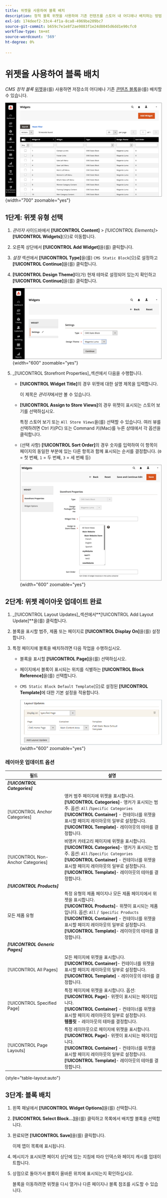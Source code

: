 ```yaml
---
title: 위젯을 사용하여 블록 배치
description: 정적 블록 위젯을 사용하여 기존 컨텐츠를 스토어 내 어디에나 배치하는 방법에 대해 알아봅니다.
exl-id: 174deef2-33c4-4f1a-8ca8-4969be209bc7
source-git-commit: b659c7e1e8f2ae9883f1e24d8045d6dd1e90cfc0
workflow-type: tm+mt
source-wordcount: '569'
ht-degree: 0%

---
```


# 위젯을 사용하여 블록 배치

_CMS 정적 블록_ [위젯](widgets.md)을(를) 사용하면 저장소의 어디에나 기존 [콘텐츠 블록](blocks.md)을(를) 배치할 수 있습니다.

![위젯](./assets/widgets.png){width="700" zoomable="yes"}

## 1단계: 위젯 유형 선택

1. _관리자_ 사이드바에서 **[!UICONTROL Content]** > _[!UICONTROL Elements]_>**[!UICONTROL Widgets]**(으)로 이동합니다.

1. 오른쪽 상단에서 **[!UICONTROL Add Widget]**&#x200B;을(를) 클릭합니다.

1. _설정_ 섹션에서 **[!UICONTROL Type]**&#x200B;을(를) `CMS Static Block`(으)로 설정하고 **[!UICONTROL Continue]**&#x200B;을(를) 클릭합니다.

1. **[!UICONTROL Design Theme]**&#x200B;이(가) 현재 테마로 설정되어 있는지 확인하고 **[!UICONTROL Continue]**&#x200B;을(를) 클릭합니다.

   ![위젯 설정](./assets/widget-settings.png){width="600" zoomable="yes"}

1. _[!UICONTROL Storefront Properties]_섹션에서 다음을 수행합니다.

   - **[!UICONTROL Widget Title]**&#x200B;의 경우 위젯에 대한 설명 제목을 입력합니다.

     이 제목은 _관리자_&#x200B;에서만 볼 수 있습니다.

   - **[!UICONTROL Assign to Store Views]**&#x200B;의 경우 위젯이 표시되는 스토어 보기를 선택하십시오.

     특정 스토어 보기 또는 `All Store Views`을(를) 선택할 수 있습니다. 여러 뷰를 선택하려면 Ctrl 키(PC) 또는 Command 키(Mac)를 누른 상태에서 각 옵션을 클릭합니다.

   - (선택 사항) **[!UICONTROL Sort Order]**&#x200B;의 경우 숫자를 입력하여 이 항목이 페이지의 동일한 부분에 있는 다른 항목과 함께 표시되는 순서를 결정합니다. (`0` = 첫 번째, `1` = 두 번째, `3` = 세 번째 등)

     ![Storefront 속성](./assets/widget-storefront-properties.png){width="600" zoomable="yes"}

## 2단계: 위젯 레이아웃 업데이트 완료

1. _[!UICONTROL Layout Updates]_섹션에서&#x200B;**[!UICONTROL Add Layout Update]**을(를) 클릭합니다.

1. 블록을 표시할 범주, 제품 또는 페이지로 **[!UICONTROL Display On]**&#x200B;을(를) 설정합니다.

1. 특정 페이지에 블록을 배치하려면 다음 작업을 수행하십시오.

   - 블록을 표시할 **[!UICONTROL Page]**&#x200B;을(를) 선택하십시오.

   - 페이지에서 블록이 표시되는 위치를 식별하는 **[!UICONTROL Block Reference]**&#x200B;을(를) 선택합니다.

   - `CMS Static Block Default Template`(으)로 설정된 **[!UICONTROL Template]**&#x200B;에 대한 기본 설정을 적용합니다.

     ![레이아웃 업데이트](./assets/widget-layout-update-home-page.png){width="600" zoomable="yes"}

### 레이아웃 업데이트 옵션

| 필드 | 설명 |
|--- |--- |
| **_[!UICONTROL Categories]_** |  |
| [!UICONTROL Anchor Categories] | 앵커 범주 페이지에 위젯을 표시합니다.<br/>**[!UICONTROL Categories]**- 앵커가 표시되는 범주. 옵션: `All` /`Specific Categories`<br/>**[!UICONTROL Container]** - 컨테이너를 위젯을 표시할 페이지 레이아웃의 일부로 설정합니다.<br/>**[!UICONTROL Template]**- 레이아웃의 테마를 결정합니다. |
| [!UICONTROL Non-Anchor Categories] | 비앵커 카테고리 페이지에 위젯을 표시합니다.<br/>**[!UICONTROL Categories]**- 앵커가 표시되는 범주. 옵션: `All` /`Specific Categories`<br/>**[!UICONTROL Container]** - 컨테이너를 위젯을 표시할 페이지 레이아웃의 일부로 설정합니다.<br/>**[!UICONTROL Template]**- 레이아웃의 테마를 결정합니다. |
| **_[!UICONTROL Products]_** |  |
| 모든 제품 유형 | 특정 유형의 제품 페이지나 모든 제품 페이지에서 위젯을 표시합니다. <br/>**[!UICONTROL Products]**- 위젯이 표시되는 제품입니다. 옵션: `All` /` Specific Products`<br/>**[!UICONTROL Container]** - 컨테이너를 위젯을 표시할 페이지 레이아웃의 일부로 설정합니다.<br/>**[!UICONTROL Template]**- 레이아웃의 테마를 결정합니다. |
| **_[!UICONTROL Generic Pages]_** |  |
| [!UICONTROL All Pages] | 모든 페이지에 위젯을 표시합니다. <br/>**[!UICONTROL Container]**- 컨테이너를 위젯을 표시할 페이지 레이아웃의 일부로 설정합니다.<br/>**[!UICONTROL Template]** - 레이아웃의 테마를 결정합니다. |
| [!UICONTROL Specified Page] | 특정 페이지에 위젯을 표시합니다. 옵션:<br/>**[!UICONTROL Page]**- 위젯이 표시되는 페이지입니다.<br/>**[!UICONTROL Container]** - 컨테이너를 위젯을 표시할 페이지 레이아웃의 일부로 설정합니다.<br/>**템플릿** - 레이아웃의 테마를 결정합니다. |
| [!UICONTROL Page Layouts] | 특정 레이아웃으로 페이지에 위젯을 표시합니다. <br/>**[!UICONTROL Page]**- 위젯이 표시되는 페이지입니다.<br/>**[!UICONTROL Container]** - 컨테이너를 위젯을 표시할 페이지 레이아웃의 일부로 설정합니다.<br/>**[!UICONTROL Template]**- 레이아웃의 테마를 결정합니다. |

{style="table-layout:auto"}

## 3단계: 블록 배치

1. 왼쪽 패널에서 **[!UICONTROL Widget Options]**&#x200B;을(를) 선택합니다.

1. **[!UICONTROL Select Block…]**&#x200B;을(를) 클릭하고 목록에서 배치할 블록을 선택합니다.

1. 완료되면 **[!UICONTROL Save]**&#x200B;을(를) 클릭합니다.

   이제 앱이 목록에 표시됩니다.

1. 메시지가 표시되면 페이지 상단에 있는 지침에 따라 인덱스와 페이지 캐시를 업데이트합니다.

1. 상점으로 돌아가서 블록이 올바른 위치에 표시되는지 확인하십시오.

   블록을 이동하려면 위젯을 다시 열거나 다른 페이지나 블록 참조를 시도할 수 있습니다.
